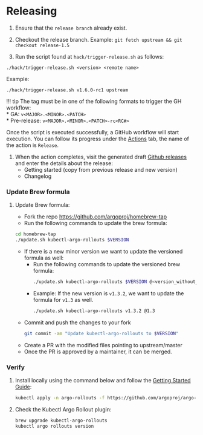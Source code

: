 # Releasing

1. Ensure that the `release branch` already exist.

1. Checkout the release branch. Example: `git fetch upstream && git
   checkout release-1.5`

1. Run the script found at `hack/trigger-release.sh` as follows:

```shell
./hack/trigger-release.sh <version> <remote name>
```

Example:
```shell
./hack/trigger-release.sh v1.6.0-rc1 upstream
```

!!! tip
    The tag must be in one of the following formats to trigger the GH workflow:<br>
    * GA: `v<MAJOR>.<MINOR>.<PATCH>`<br>
    * Pre-release: `v<MAJOR>.<MINOR>.<PATCH>-rc<RC#>`

Once the script is executed successfully, a GitHub workflow will start
execution. You can follow its progress under the [Actions](https://github.com/argoproj/argo-rollouts/actions/workflows/release.yaml) tab, the name of the action is `Release`.

1. When the action completes, visit the generated draft [Github releases](https://github.com/argoproj/argo-rollouts/releases) and enter the details about the release:
   * Getting started (copy from previous release and new version)
   * Changelog

### Update Brew formula

1. Update Brew formula:

   * Fork the repo https://github.com/argoproj/homebrew-tap
   * Run the following commands to update the brew formula:
    ```bash
    cd homebrew-tap
    ./update.sh kubectl-argo-rollouts $VERSION
    ```
   * If there is a new minor version we want to update the versioned formula as well:
     * Run the following commands to update the versioned brew formula:
          ```bash
          ./update.sh kubectl-argo-rollouts $VERSION @<version_without_patch_and_v>
          ```
     * Example: If the new version is `v1.3.2`, we want to update the formula for `v1.3` as well.
         ```bash
         ./update.sh kubectl-argo-rollouts v1.3.2 @1.3
         ```
   * Commit and push the changes to your fork
     ```bash
     git commit -am "Update kubectl-argo-rollouts to $VERSION"
     ```
   * Create a PR with the modified files pointing to upstream/master
   * Once the PR is approved by a maintainer, it can be merged.

### Verify

1. Install locally using the command below and follow the [Getting Started Guide](https://argo-rollouts.readthedocs.io/en/stable/getting-started/):

    ```bash
    kubectl apply -n argo-rollouts -f https://github.com/argoproj/argo-rollouts/releases/download/${VERSION}/install.yaml
    ```


1. Check the Kubectl Argo Rollout plugin:
    ```bash
    brew upgrade kubectl-argo-rollouts
    kubectl argo rollouts version
    ```
